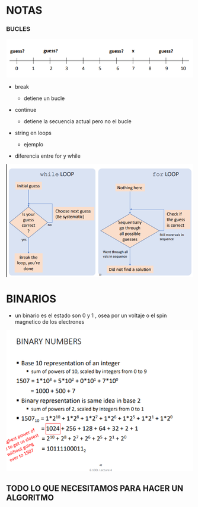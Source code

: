 # NOTAS

### BUCLES

![img-rect](./../img/img-rect.png)

- break
    - detiene un bucle

- continue
    - detiene la secuencia actual pero no el bucle

- string en loops
    - ejemplo

- diferencia entre for y while 

![alt text](./../img/forvswhile.png)

# BINARIOS

- un binario es el estado son 0 y 1 , osea por un voltaje o el spin magnetico de los electrones

![binarios](./../img/binarios.png)

## TODO LO QUE NECESITAMOS PARA HACER UN ALGORITMO
